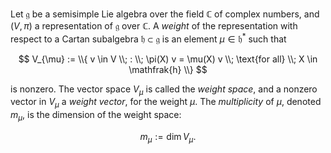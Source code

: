 Let $\mathfrak{g}$ be a semisimple Lie algebra over the field $\mathbb{C}$ of complex numbers, and $(V, \pi)$ a representation of $\mathfrak{g}$ over $\mathbb{C}$. A *weight* of the representation with respect to a Cartan subalgebra $\mathfrak{h} \subset \mathfrak{g}$ is an element $\mu \in \mathfrak{h}^*$ such that

$$
V_{\mu} := \\{ v \in V \\; : \\; \pi(X) v = \mu(X) v \\; \text{for all} \\; X \in \mathfrak{h} \\}
$$

is nonzero. The vector space $V_{\mu}$ is called the *weight space*, and a nonzero vector in $V_{\mu}$ a *weight vector*, for the weight $\mu$. The *multiplicity* of $\mu$, denoted $m_{\mu}$, is the dimension of the weight space:

$$
m_{\mu} := \dim V_{\mu}.
$$
